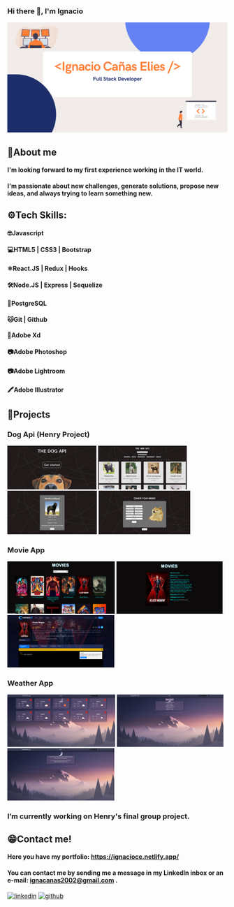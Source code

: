 ### Hi there 👋, I'm Ignacio
![](https://github.com/IgnaC02/IgnaC02/blob/main/Banner%20Github.png?raw=true)

## 👤About me
#### I'm looking forward to my first experience working in the IT world.
#### I'm passionate about new challenges, generate solutions, propose new ideas, and always trying to learn something new.

## ⚙️Tech Skills: 
#### 🤓Javascript 
#### 💻HTML5 | CSS3 | Bootstrap 
#### ⚛️React.JS | Redux | Hooks 
#### 🛠Node.JS | Express | Sequelize 
#### 📶PostgreSQL 
#### 🐱Git | Github 
#### 📝Adobe Xd
#### 📷Adobe Photoshop
#### 📷Adobe Lightroom
#### 🖍Adobe Illustrator

## 📌Projects
### Dog Api (Henry Project)
<img src='https://github.com/IgnaC02/IgnaC02/blob/main/Captura%20de%20pantalla%202021-09-23%20093705.png' alt='PI_dogs' height='100'> <img src='https://github.com/IgnaC02/IgnaC02/blob/main/Captura%20de%20pantalla%202021-09-23%20093548.png' alt='PI_dogs' height='100'> <img src='https://github.com/IgnaC02/IgnaC02/blob/main/Captura%20de%20pantalla%202021-09-23%20093629.png' alt='PI_dogs' height='100'> <img src='https://github.com/IgnaC02/IgnaC02/blob/main/Captura%20de%20pantalla%202021-09-23%20093606.png' alt='PI_dogs' height='100'>

### Movie App
<img src='https://github.com/IgnaC02/IgnaC02/blob/main/moviesHome.png' alt='PI_dogs' height='120'> <img src='https://github.com/IgnaC02/IgnaC02/blob/main/movieDetail.png' alt='PI_dogs' height='120'> <img src='https://github.com/IgnaC02/IgnaC02/blob/main/cuevana.png' alt='PI_dogs' height='120'>

### Weather App
<img src='https://github.com/IgnaC02/IgnaC02/blob/main/Home.png' alt='PI_dogs' height='120'> <img src='https://github.com/IgnaC02/IgnaC02/blob/main/card.png' alt='PI_dogs' height='120'> <img src='https://github.com/IgnaC02/IgnaC02/blob/main/About.png' alt='PI_dogs' height='120'>

### I’m currently working on Henry's final group project. 

## 😁Contact me!
#### Here you have my portfolio: https://ignacioce.netlify.app/
#### You can contact me by sending me a message in my LinkedIn inbox or an e-mail: ignacanas2002@gmail.com .
[<img src='https://user-images.githubusercontent.com/63696926/134504614-b8a2864f-4b83-4728-8880-5f6545037eff.png' alt='linkedin' height='20'>](https://www.linkedin.com/in/ignacio-cañas-elies-dev/)  [<img src='https://user-images.githubusercontent.com/63696926/134504937-351d5fde-72e9-4b67-a01e-e5ecf8d69aef.png' alt='github' height='20'>](https://github.com/IgnaC02)  




